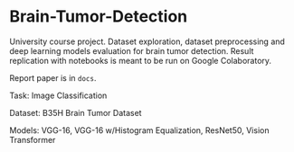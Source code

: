 # Brain-Tumor-Detection
University course project. Dataset exploration, dataset preprocessing and deep learning models evaluation for brain tumor detection. Result replication with notebooks is meant to be run on Google Colaboratory.

Report paper is in ```docs```.

Task: Image Classification

Dataset: B35H Brain Tumor Dataset

Models: VGG-16, VGG-16 w/Histogram Equalization, ResNet50, Vision Transformer
